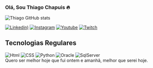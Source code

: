 ### Olá, Sou Thiago Chapuis 🔥

![Thiago GitHub stats](https://github-readme-stats.vercel.app/api?username=ThiagoChapuis&show_icons=true&theme=tokyonight)

[![Linkedin](https://img.shields.io/badge/LinkedIn-0077B5?style=for-the-badge&logo=linkedin&logoColor=white&colorB=1e90ff))](https://www.linkedin.com/in/thiago-chapuis-13b1b9248/)
[![Instagram](https://img.shields.io/badge/Instagram-E4405F?style=for-the-badge&logo=instagram&logoColor=white&colorB=1e90ff)](https://www.instagram.com/thiago.chapuis/)
[![Youtube](https://img.shields.io/badge/YouTube-FF0000?style=for-the-badge&logo=youtube&logoColor=white)](https://www.youtube.com/channel/UCRe3x0zeZ8Oszs_wEY0XhWw)
[![Twitch](https://img.shields.io/badge/Twitch-9146FF?style=for-the-badge&logo=twitch&logoColor=white)](https://www.twitch.tv/thefirstdog)

## Tecnologias Regulares

<div style="display: inline-block">
  <img align="center" alt="Html" src="https://img.shields.io/badge/HTML-239120?style=for-the-badge&logo=html5&logoColor=black&colorB=1e90ff" />
  <img align="center" alt="CSS" src="https://img.shields.io/badge/CSS-239120?&style=for-the-badge&logo=css3&logoColor=black&colorB=1e90ff" />
  <img align="center" alt="Python" src="https://img.shields.io/badge/Python-3776AB?style=for-the-badge&logo=python&logoColor=black&colorB=800080" />
  <img align="center" alt="Oracle" src="https://img.shields.io/badge/Oracle-F80000?style=for-the-badge&logo=Oracle&logoColor=black&colorB=800080" />
  <img align="center" alt="SqlServer" src="https://img.shields.io/badge/Microsoft_SQL_Server-CC2927?style=for-the-badge&logo=microsoft-sql-server&logoColor=black&colorB=FFFF00" />
</div><br/>
Quero ser melhor hoje que fui ontem e amanhã, melhor que serei hoje.
